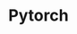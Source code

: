 ---
layout: toctree
title: Pytorch
permalink: /blog/coding/python/frameworks/ml-dl-ds/pytorch/

enumerate_grand_children: true
---